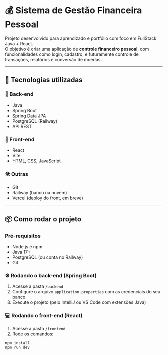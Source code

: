 # 💰 Sistema de Gestão Financeira Pessoal

Projeto desenvolvido para aprendizado e portfólio com foco em FullStack Java + React.  
O objetivo é criar uma aplicação de **controle financeiro pessoal**, com funcionalidades como login, cadastro, e futuramente controle de transações, relatórios e conversão de moedas.

---

## 🚀 Tecnologias utilizadas

### 🔧 Back-end
- Java
- Spring Boot
- Spring Data JPA
- PostgreSQL (Railway)
- API REST

### 🎨 Front-end
- React
- Vite
- HTML, CSS, JavaScript

### 🛠️ Outras
- Git
- Railway (banco na nuvem)
- Vercel (deploy do front, em breve)

---

## 📦 Como rodar o projeto

### Pré-requisitos
- Node.js e npm
- Java 17+
- PostgreSQL (ou conta no Railway)
- Git

### ⚙️ Rodando o back-end (Spring Boot)
1. Acesse a pasta `/backend`
2. Configure o arquivo `application.properties` com as credenciais do seu banco
3. Execute o projeto (pelo IntelliJ ou VS Code com extensões Java)

### 💻 Rodando o front-end (React)
1. Acesse a pasta `/frontend`
2. Rode os comandos:
```bash
npm install
npm run dev

